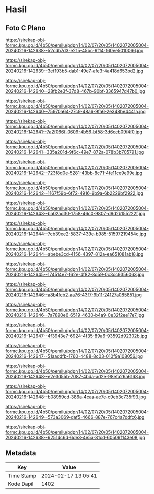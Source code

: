 # Hasil

## Foto C Plano

https://sirekap-obj-formc.kpu.go.id/4b50/pemilu/pdpr/14/02/07/20/05/1402072005004-20240216-142638--52cdb7d3-e215-45bc-9f14-f60ee5010066.jpg

https://sirekap-obj-formc.kpu.go.id/4b50/pemilu/pdpr/14/02/07/20/05/1402072005004-20240216-142639--3ef193b5-dab1-49e7-afe3-4a418d653bd2.jpg

https://sirekap-obj-formc.kpu.go.id/4b50/pemilu/pdpr/14/02/07/20/05/1402072005004-20240216-142640--28fb2e3f-37d8-467b-90bf-3365947d47b0.jpg

https://sirekap-obj-formc.kpu.go.id/4b50/pemilu/pdpr/14/02/07/20/05/1402072005004-20240216-142640--75970a64-27c9-48a6-9fa6-2e348be4441a.jpg

https://sirekap-obj-formc.kpu.go.id/4b50/pemilu/pdpr/14/02/07/20/05/1402072005004-20240216-142641--7a2f066f-0609-4b56-bf58-3d6ccb09f4f0.jpg

https://sirekap-obj-formc.kpu.go.id/4b50/pemilu/pdpr/14/02/07/20/05/1402072005004-20240216-142641--335a201d-9f6c-49e7-872a-078b3b705791.jpg

https://sirekap-obj-formc.kpu.go.id/4b50/pemilu/pdpr/14/02/07/20/05/1402072005004-20240216-142642--723f8d0e-5281-43bb-8c71-4fe11ce9e99e.jpg

https://sirekap-obj-formc.kpu.go.id/4b50/pemilu/pdpr/14/02/07/20/05/1402072005004-20240216-142642--1167f59b-6f72-4916-9b9a-6b2229bf2922.jpg

https://sirekap-obj-formc.kpu.go.id/4b50/pemilu/pdpr/14/02/07/20/05/1402072005004-20240216-142643--ba02ad30-1758-46c0-9807-d9d2b155222f.jpg

https://sirekap-obj-formc.kpu.go.id/4b50/pemilu/pdpr/14/02/07/20/05/1402072005004-20240216-142644--7cb39ee2-5837-439e-b985-51597219454c.jpg

https://sirekap-obj-formc.kpu.go.id/4b50/pemilu/pdpr/14/02/07/20/05/1402072005004-20240216-142644--abebe3cd-4156-4397-812a-ea651081ab18.jpg

https://sirekap-obj-formc.kpu.go.id/4b50/pemilu/pdpr/14/02/07/20/05/1402072005004-20240216-142645--174514e7-f62e-4f82-8d59-0c3cc9356063.jpg

https://sirekap-obj-formc.kpu.go.id/4b50/pemilu/pdpr/14/02/07/20/05/1402072005004-20240216-142646--a8b4feb2-aa76-43f7-9b11-24127a085851.jpg

https://sirekap-obj-formc.kpu.go.id/4b50/pemilu/pdpr/14/02/07/20/05/1402072005004-20240216-142646--7a7890e6-6519-4630-b4a9-0e32f2ee17e7.jpg

https://sirekap-obj-formc.kpu.go.id/4b50/pemilu/pdpr/14/02/07/20/05/1402072005004-20240216-142647--4f3943e7-6924-4f35-89a6-93592d92302b.jpg

https://sirekap-obj-formc.kpu.go.id/4b50/pemilu/pdpr/14/02/07/20/05/1402072005004-20240216-142647--51aaddfb-1760-4488-8c03-010f9a108056.jpg

https://sirekap-obj-formc.kpu.go.id/4b50/pemilu/pdpr/14/02/07/20/05/1402072005004-20240216-142648--e2e3d55b-7087-4bda-ad2e-98efa26a6168.jpg

https://sirekap-obj-formc.kpu.go.id/4b50/pemilu/pdpr/14/02/07/20/05/1402072005004-20240216-142648--b08959cd-386a-4caa-ae7e-c9eb3c735f93.jpg

https://sirekap-obj-formc.kpu.go.id/4b50/pemilu/pdpr/14/02/07/20/05/1402072005004-20240216-142649--573a3069-daf5-4666-887e-767c4a7ddfc6.jpg

https://sirekap-obj-formc.kpu.go.id/4b50/pemilu/pdpr/14/02/07/20/05/1402072005004-20240216-142638--62514c6d-6de3-4e5a-81cd-60509f143e08.jpg


## Metadata

| Key        | Value               |
| ---------- | ------------------- |
| Time Stamp | 2024-02-17 13:05:41 |
| Kode Dapil | 1402                |



